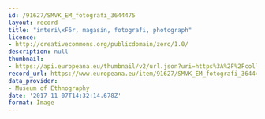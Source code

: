 ```yaml
---
id: /91627/SMVK_EM_fotografi_3644475
layout: record
title: "interi\xF6r, magasin, fotografi, photograph"
licence:
- http://creativecommons.org/publicdomain/zero/1.0/
description: null
thumbnail:
- https://api.europeana.eu/thumbnail/v2/url.json?uri=https%3A%2F%2Fcollections.smvk.se%2Fcarlotta-em%2Fweb%2Fimage%2Fzoom%2F3644478%2F1118.0052_21.jpg&type=IMAGE
record_url: https://www.europeana.eu/item/91627/SMVK_EM_fotografi_3644475?utm_source=api&utm_medium=api&utm_campaign=rvKVUnBrg
data_provider:
- Museum of Ethnography
date: '2017-11-07T14:32:14.678Z'
format: Image
---
```


